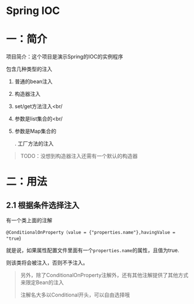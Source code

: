 # Spring IOC 

# 一：简介

项目简介：这个项目是演示Spring的IOC的实例程序

包含几种类型的注入
1. 普通的bean注入

2. 构造器注入

3. set/get方法注入<br/

4. 参数是list集合的<br/

5. 参数是Map集合的<br/>

	. 工厂方法的注入	
 >  TODO：没想到构造器注入还需有一个默认的构造器



# 二：用法



## 2.1 根据条件选择注入

有一个类上面的注解

`@ConditionalOnProperty（value = {"properties.name"},havingValue = "true`)

就是说，如果属性配置文件里面有一个`properties.name`的属性，且值为true.

则该类将会被注入，否则不予注入。

> 另外，除了ConditionalOnProperty注解外，还有其他注解提供了其他方式来限定Bean的注入
>
> 注解名大多以Conditional开头，可以自由选择哦



